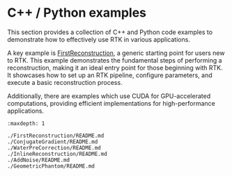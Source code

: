 C++ / Python examples
========

This section provides a collection of C++ and Python code examples
to demonstrate how to effectively use RTK in various applications.

A key example is [FirstReconstruction](./FirstReconstruction/README.md),
a generic starting point for users new to RTK. This example demonstrates
the fundamental steps of performing a reconstruction, making it an ideal
entry point for those beginning with RTK.
It showcases how to set up an RTK pipeline, configure parameters,
and execute a basic reconstruction process.

Additionally, there are examples which use CUDA for GPU-accelerated computations,
providing efficient implementations for high-performance applications.

```{toctree}
:maxdepth: 1

./FirstReconstruction/README.md
./ConjugateGradient/README.md
./WaterPreCorrection/README.md
./InlineReconstruction/README.md
./AddNoise/README.md
./GeometricPhantom/README.md
```
